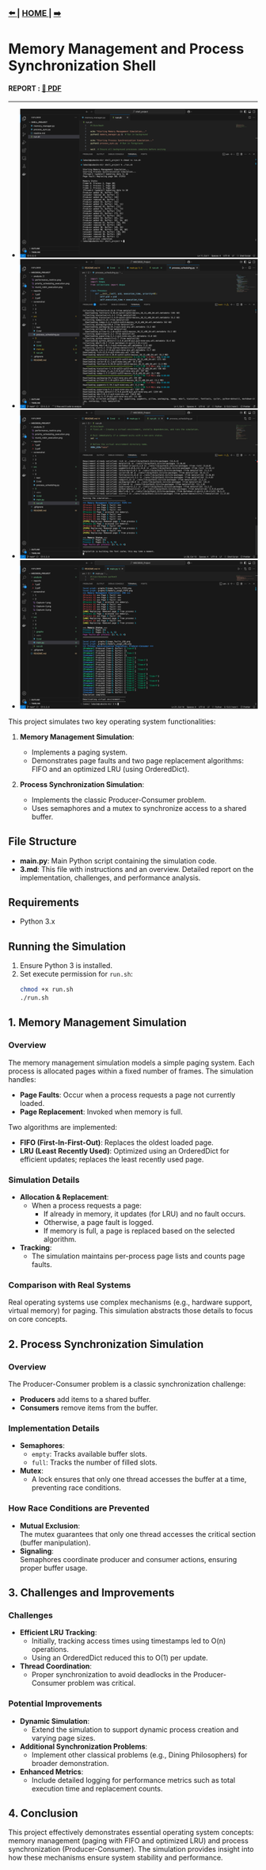 
### [ :arrow_left: ](/src/1/1.md) | [ HOME ](/README.md) | [  :arrow_right: ](/src/3/3.md)

# Memory Management and Process Synchronization Shell

#### REPORT : [:notebook_with_decorative_cover: PDF ](/reports/3.pdf)
---

-  ![Evidence 0](/screenshot/3/Capture-0.PNG)
-  ![Evidence 1](/screenshot/3/Capture-1.PNG)
-  ![Evidence 2](/screenshot/3/Capture-2.PNG)
-  ![Evidence 3](/screenshot/3/Capture-3.PNG)


This project simulates two key operating system functionalities:

1. **Memory Management Simulation**:

   - Implements a paging system.
   - Demonstrates page faults and two page replacement algorithms: FIFO and an optimized LRU (using OrderedDict).

2. **Process Synchronization Simulation**:
   - Implements the classic Producer-Consumer problem.
   - Uses semaphores and a mutex to synchronize access to a shared buffer.

## File Structure

- **main.py**: Main Python script containing the simulation code.
- **3.md**: This file with instructions and an overview. Detailed report on the implementation, challenges, and performance analysis.

## Requirements

- Python 3.x

## Running the Simulation

1. Ensure Python 3 is installed.
2. Set execute permission for `run.sh`:
   ```bash
   chmod +x run.sh
   ./run.sh
   ```

## 1. Memory Management Simulation

### Overview

The memory management simulation models a simple paging system. Each process is allocated pages within a fixed number of frames. The simulation handles:

- **Page Faults**: Occur when a process requests a page not currently loaded.
- **Page Replacement**: Invoked when memory is full.

Two algorithms are implemented:

- **FIFO (First-In-First-Out)**: Replaces the oldest loaded page.
- **LRU (Least Recently Used)**: Optimized using an OrderedDict for efficient updates; replaces the least recently used page.

### Simulation Details

- **Allocation & Replacement**:
  - When a process requests a page:
    - If already in memory, it updates (for LRU) and no fault occurs.
    - Otherwise, a page fault is logged.
    - If memory is full, a page is replaced based on the selected algorithm.
- **Tracking**:
  - The simulation maintains per-process page lists and counts page faults.

### Comparison with Real Systems

Real operating systems use complex mechanisms (e.g., hardware support, virtual memory) for paging. This simulation abstracts those details to focus on core concepts.

## 2. Process Synchronization Simulation

### Overview

The Producer-Consumer problem is a classic synchronization challenge:

- **Producers** add items to a shared buffer.
- **Consumers** remove items from the buffer.

### Implementation Details

- **Semaphores**:
  - `empty`: Tracks available buffer slots.
  - `full`: Tracks the number of filled slots.
- **Mutex**:
  - A lock ensures that only one thread accesses the buffer at a time, preventing race conditions.

### How Race Conditions are Prevented

- **Mutual Exclusion**:  
  The mutex guarantees that only one thread accesses the critical section (buffer manipulation).
- **Signaling**:  
  Semaphores coordinate producer and consumer actions, ensuring proper buffer usage.

## 3. Challenges and Improvements

### Challenges

- **Efficient LRU Tracking**:
  - Initially, tracking access times using timestamps led to O(n) operations.
  - Using an OrderedDict reduced this to O(1) per update.
- **Thread Coordination**:
  - Proper synchronization to avoid deadlocks in the Producer-Consumer problem was critical.

### Potential Improvements

- **Dynamic Simulation**:
  - Extend the simulation to support dynamic process creation and varying page sizes.
- **Additional Synchronization Problems**:
  - Implement other classical problems (e.g., Dining Philosophers) for broader demonstration.
- **Enhanced Metrics**:
  - Include detailed logging for performance metrics such as total execution time and replacement counts.

## 4. Conclusion

This project effectively demonstrates essential operating system concepts: memory management (paging with FIFO and optimized LRU) and process synchronization (Producer-Consumer). The simulation provides insight into how these mechanisms ensure system stability and performance.
